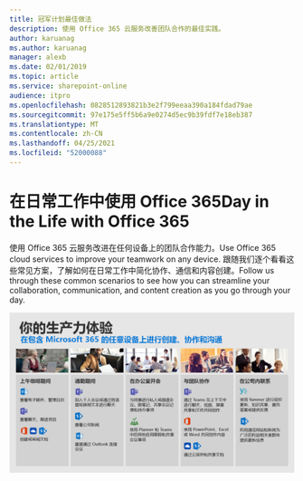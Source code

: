 ```yaml
---
title: 冠军计划最佳做法
description: 使用 Office 365 云服务改善团队合作的最佳实践。
author: karuanag
ms.author: karuanag
manager: alexb
ms.date: 02/01/2019
ms.topic: article
ms.service: sharepoint-online
audience: itpro
ms.openlocfilehash: 0828512893821b3e2f799eeaa390a184fdad79ae
ms.sourcegitcommit: 97e175e5ff5b6a9e0274d5ec9b39fdf7e18eb387
ms.translationtype: MT
ms.contentlocale: zh-CN
ms.lasthandoff: 04/25/2021
ms.locfileid: "52000088"
---
```

# <a name="day-in-the-life-with-office-365"></a><span data-ttu-id="6f06d-103">在日常工作中使用 Office 365</span><span class="sxs-lookup"><span data-stu-id="6f06d-103">Day in the Life with Office 365</span></span>

<span data-ttu-id="6f06d-104">使用 Office 365 云服务改进在任何设备上的团队合作能力。</span><span class="sxs-lookup"><span data-stu-id="6f06d-104">Use Office 365 cloud services to improve your teamwork on any device.</span></span>  <span data-ttu-id="6f06d-105">跟随我们逐个看看这些常见方案，了解如何在日常工作中简化协作、通信和内容创建。</span><span class="sxs-lookup"><span data-stu-id="6f06d-105">Follow us through these common scenarios to see how you can streamline your collaboration, communication, and content creation as you go through your day.</span></span>  

![“在日常工作中使用 Office 365”视觉图像](media/m365day.png)

